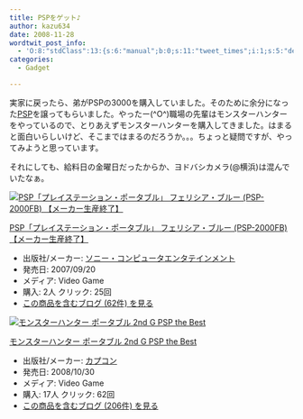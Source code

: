 ```yaml
---
title: PSPをゲット♪
author: kazu634
date: 2008-11-28
wordtwit_post_info:
  - 'O:8:"stdClass":13:{s:6:"manual";b:0;s:11:"tweet_times";i:1;s:5:"delay";i:0;s:7:"enabled";i:1;s:10:"separation";s:2:"60";s:7:"version";s:3:"3.7";s:14:"tweet_template";b:0;s:6:"status";i:2;s:6:"result";a:0:{}s:13:"tweet_counter";i:2;s:13:"tweet_log_ids";a:1:{i:0;i:4399;}s:9:"hash_tags";a:0:{}s:8:"accounts";a:1:{i:0;s:7:"kazu634";}}'
categories:
  - Gadget

---
```

<div class="section">
<p>
    実家に戻ったら、弟がPSPの3000を購入していました。そのために余分になった<a href="http://d.hatena.ne.jp/asin/B000UL11SO" onclick="__gaTracker('send', 'event', 'outbound-article', 'http://d.hatena.ne.jp/asin/B000UL11SO', 'PSP');">PSP</a>を譲ってもらいました。やったー(^O^)職場の先輩はモンスターハンターをやっているので、とりあえずモンスターハンターを購入してきました。はまると面白いらしいけど、そこまではまるのだろうか。。。ちょっと疑問ですが、やってみようと思っています。
</p>
  
<p>
    それにしても、給料日の金曜日だったからか、ヨドバシカメラ(@横浜)は混んでいたなぁ。
</p>
  
<div class="hatena-asin-detail">
<a href="http://www.amazon.co.jp/dp/B000UL11SO/?tag=hatena_st1-22&ascsubtag=d-7ibv" onclick="__gaTracker('send', 'event', 'outbound-article', 'http://www.amazon.co.jp/dp/B000UL11SO/?tag=hatena_st1-22&ascsubtag=d-7ibv', '');"><img src="https://images-na.ssl-images-amazon.com/images/I/41QzFMnGajL._SL160_.jpg" class="hatena-asin-detail-image" alt="PSP「プレイステーション・ポータブル」 フェリシア・ブルー (PSP-2000FB) 【メーカー生産終了】" title="PSP「プレイステーション・ポータブル」 フェリシア・ブルー (PSP-2000FB) 【メーカー生産終了】" /></a></p> 
    
<div class="hatena-asin-detail-info">
<p class="hatena-asin-detail-title">
<a href="http://www.amazon.co.jp/dp/B000UL11SO/?tag=hatena_st1-22&ascsubtag=d-7ibv" onclick="__gaTracker('send', 'event', 'outbound-article', 'http://www.amazon.co.jp/dp/B000UL11SO/?tag=hatena_st1-22&ascsubtag=d-7ibv', 'PSP「プレイステーション・ポータブル」 フェリシア・ブルー (PSP-2000FB) 【メーカー生産終了】');">PSP「プレイステーション・ポータブル」 フェリシア・ブルー (PSP-2000FB) 【メーカー生産終了】</a>
</p>
      
<ul>
<li>
<span class="hatena-asin-detail-label">出版社/メーカー:</span> <a href="http://d.hatena.ne.jp/keyword/%A5%BD%A5%CB%A1%BC%A1%A6%A5%B3%A5%F3%A5%D4%A5%E5%A1%BC%A5%BF%A5%A8%A5%F3%A5%BF%A5%C6%A5%A4%A5%F3%A5%E1%A5%F3%A5%C8" onclick="__gaTracker('send', 'event', 'outbound-article', 'http://d.hatena.ne.jp/keyword/%A5%BD%A5%CB%A1%BC%A1%A6%A5%B3%A5%F3%A5%D4%A5%E5%A1%BC%A5%BF%A5%A8%A5%F3%A5%BF%A5%C6%A5%A4%A5%F3%A5%E1%A5%F3%A5%C8', 'ソニー・コンピュータエンタテインメント');" class="keyword">ソニー・コンピュータエンタテインメント</a>
</li>
<li>
<span class="hatena-asin-detail-label">発売日:</span> 2007/09/20
</li>
<li>
<span class="hatena-asin-detail-label">メディア:</span> Video Game
</li>
<li>
<span class="hatena-asin-detail-label">購入</span>: 2人 <span class="hatena-asin-detail-label">クリック</span>: 25回
</li>
<li>
<a href="http://d.hatena.ne.jp/asin/B000UL11SO" onclick="__gaTracker('send', 'event', 'outbound-article', 'http://d.hatena.ne.jp/asin/B000UL11SO', 'この商品を含むブログ (62件) を見る');" target="_blank">この商品を含むブログ (62件) を見る</a>
</li>
</ul>
</div>
    
<div class="hatena-asin-detail-foot">
</div>
</div>
  
<div class="hatena-asin-detail">
<a href="http://www.amazon.co.jp/dp/B001GS8O3A/?tag=hatena_st1-22&ascsubtag=d-7ibv" onclick="__gaTracker('send', 'event', 'outbound-article', 'http://www.amazon.co.jp/dp/B001GS8O3A/?tag=hatena_st1-22&ascsubtag=d-7ibv', '');"><img src="https://images-na.ssl-images-amazon.com/images/I/51S9GS4TY2L._SL160_.jpg" class="hatena-asin-detail-image" alt="モンスターハンター ポータブル 2nd G PSP the Best" title="モンスターハンター ポータブル 2nd G PSP the Best" /></a></p> 
    
<div class="hatena-asin-detail-info">
<p class="hatena-asin-detail-title">
<a href="http://www.amazon.co.jp/dp/B001GS8O3A/?tag=hatena_st1-22&ascsubtag=d-7ibv" onclick="__gaTracker('send', 'event', 'outbound-article', 'http://www.amazon.co.jp/dp/B001GS8O3A/?tag=hatena_st1-22&ascsubtag=d-7ibv', 'モンスターハンター ポータブル 2nd G PSP the Best');">モンスターハンター ポータブル 2nd G PSP the Best</a>
</p>
      
<ul>
<li>
<span class="hatena-asin-detail-label">出版社/メーカー:</span> <a href="http://d.hatena.ne.jp/keyword/%A5%AB%A5%D7%A5%B3%A5%F3" onclick="__gaTracker('send', 'event', 'outbound-article', 'http://d.hatena.ne.jp/keyword/%A5%AB%A5%D7%A5%B3%A5%F3', 'カプコン');" class="keyword">カプコン</a>
</li>
<li>
<span class="hatena-asin-detail-label">発売日:</span> 2008/10/30
</li>
<li>
<span class="hatena-asin-detail-label">メディア:</span> Video Game
</li>
<li>
<span class="hatena-asin-detail-label">購入</span>: 17人 <span class="hatena-asin-detail-label">クリック</span>: 62回
</li>
<li>
<a href="http://d.hatena.ne.jp/asin/B001GS8O3A" onclick="__gaTracker('send', 'event', 'outbound-article', 'http://d.hatena.ne.jp/asin/B001GS8O3A', 'この商品を含むブログ (206件) を見る');" target="_blank">この商品を含むブログ (206件) を見る</a>
</li>
</ul>
</div>
    
<div class="hatena-asin-detail-foot">
</div>
</div>
</div>
